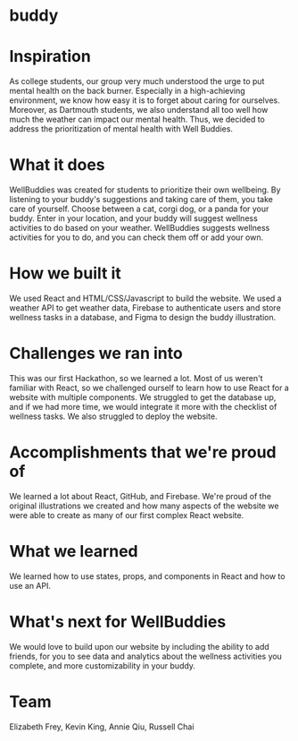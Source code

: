 # buddy

# Inspiration
As college students, our group very much understood the urge to put mental health on the back burner. Especially in a high-achieving environment, we know how easy it is to forget about caring for ourselves. Moreover, as Dartmouth students, we also understand all too well how much the weather can impact our mental health. Thus, we decided to address the prioritization of mental health with Well Buddies.

# What it does
WellBuddies was created for students to prioritize their own wellbeing. By listening to your buddy's suggestions and taking care of them, you take care of yourself. Choose between a cat, corgi dog, or a panda for your buddy. Enter in your location, and your buddy will suggest wellness activities to do based on your weather. WellBuddies suggests wellness activities for you to do, and you can check them off or add your own.

# How we built it
We used React and HTML/CSS/Javascript to build the website. We used a weather API to get weather data, Firebase to authenticate users and store wellness tasks in a database, and Figma to design the buddy illustration.

# Challenges we ran into
This was our first Hackathon, so we learned a lot. Most of us weren't familiar with React, so we challenged ourself to learn how to use React for a website with multiple components. We struggled to get the database up, and if we had more time, we would integrate it more with the checklist of wellness tasks. We also struggled to deploy the website.

# Accomplishments that we're proud of
We learned a lot about React, GitHub, and Firebase. We're proud of the original illustrations we created and how many aspects of the website we were able to create as many of our first complex React website.

# What we learned
We learned how to use states, props, and components in React and how to use an API.

# What's next for WellBuddies
We would love to build upon our website by including the ability to add friends, for you to see data and analytics about the wellness activities you complete, and more customizability in your buddy.

# Team
Elizabeth Frey, Kevin King, Annie Qiu, Russell Chai

